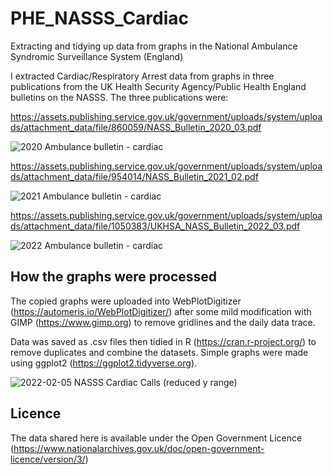 # PHE_NASSS_Cardiac
Extracting and tidying up data from graphs in the National Ambulance Syndromic Surveillance System (England)

I extracted Cardiac/Respiratory Arrest data from graphs in three publications from the UK Health Security Agency/Public Health England bulletins on the NASSS.
The three publications were:

https://assets.publishing.service.gov.uk/government/uploads/system/uploads/attachment_data/file/860059/NASS_Bulletin_2020_03.pdf

![2020 Ambulance bulletin - cardiac](https://user-images.githubusercontent.com/82215025/152960810-58142619-45ba-41fd-b367-b6cc2e08cb79.png)

https://assets.publishing.service.gov.uk/government/uploads/system/uploads/attachment_data/file/954014/NASS_Bulletin_2021_02.pdf

![2021 Ambulance bulletin - cardiac](https://user-images.githubusercontent.com/82215025/152960850-46ec26b4-e659-4d33-ab98-0dc32be417f5.png)

https://assets.publishing.service.gov.uk/government/uploads/system/uploads/attachment_data/file/1050383/UKHSA_NASS_Bulletin_2022_03.pdf

![2022 Ambulance bulletin - cardiac](https://user-images.githubusercontent.com/82215025/152960899-8edd466f-1125-4a2c-a7bb-66164ef89cd7.png)

## How the graphs were processed
The copied graphs were uploaded into WebPlotDigitizer (https://automeris.io/WebPlotDigitizer/) after some mild modification with GIMP (https://www.gimp.org) to remove  gridlines and the daily data trace.

Data was saved as .csv files then tidied in R (https://cran.r-project.org/) to remove duplicates and combine the datasets.
Simple graphs were made using ggplot2 (https://ggplot2.tidyverse.org).

![2022-02-05 NASSS Cardiac Calls (reduced y range)](https://user-images.githubusercontent.com/82215025/152640137-6eef34f4-0131-4573-b7ed-9829a6fd307f.png)

## Licence
The data shared here is available under the Open Government Licence (https://www.nationalarchives.gov.uk/doc/open-government-licence/version/3/)
